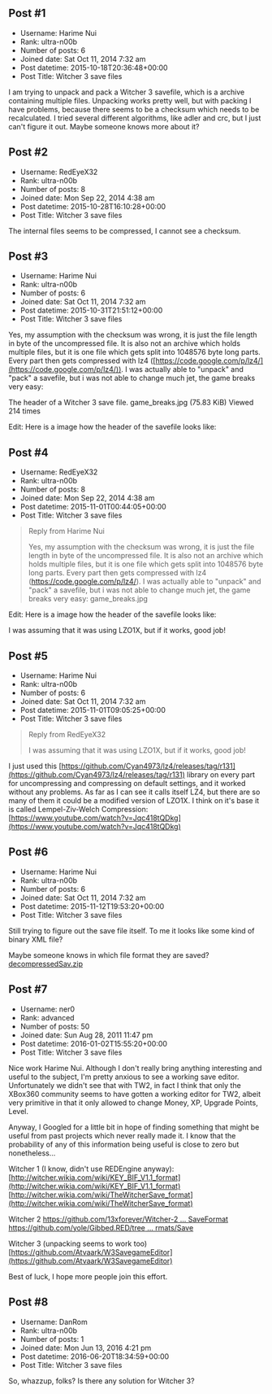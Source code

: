 ## Post #1
- Username: Harime Nui
- Rank: ultra-n00b
- Number of posts: 6
- Joined date: Sat Oct 11, 2014 7:32 am
- Post datetime: 2015-10-18T20:36:48+00:00
- Post Title: Witcher 3 save files

I am trying to unpack and pack a Witcher 3 savefile, which is a archive containing multiple files. 
Unpacking works pretty well, but with packing I have problems, because there seems to be a checksum which needs to be recalculated.
I tried several different algorithms, like adler and crc, but I just can't figure it out.
Maybe someone knows more about it?
## Post #2
- Username: RedEyeX32
- Rank: ultra-n00b
- Number of posts: 8
- Joined date: Mon Sep 22, 2014 4:38 am
- Post datetime: 2015-10-28T16:10:28+00:00
- Post Title: Witcher 3 save files

The internal files seems to be compressed, I cannot see a checksum.
## Post #3
- Username: Harime Nui
- Rank: ultra-n00b
- Number of posts: 6
- Joined date: Sat Oct 11, 2014 7:32 am
- Post datetime: 2015-10-31T21:51:12+00:00
- Post Title: Witcher 3 save files

Yes, my assumption with the checksum was wrong, it is just the file length in byte of the uncompressed file. It is also not an archive which holds multiple files, but it is one file which gets split into 1048576 byte long parts. Every part then gets compressed with lz4 ([https://code.google.com/p/lz4/](https://code.google.com/p/lz4/)).
I was actually able to "unpack" and "pack" a savefile, but i was not able to change much jet, the game breaks very easy:



The header of a Witcher 3 save file. game_breaks.jpg (75.83 KiB) Viewed 214 times



Edit:
Here is a image how the header of the savefile looks like:
## Post #4
- Username: RedEyeX32
- Rank: ultra-n00b
- Number of posts: 8
- Joined date: Mon Sep 22, 2014 4:38 am
- Post datetime: 2015-11-01T00:44:05+00:00
- Post Title: Witcher 3 save files

> Reply from Harime Nui
>
> Yes, my assumption with the checksum was wrong, it is just the file length in byte of the uncompressed file. It is also not an archive which holds multiple files, but it is one file which gets split into 1048576 byte long parts. Every part then gets compressed with lz4 (https://code.google.com/p/lz4/).
I was actually able to "unpack" and "pack" a savefile, but i was not able to change much jet, the game breaks very easy:
game_breaks.jpg

Edit:
Here is a image how the header of the savefile looks like:

I was assuming that it was using LZO1X, but if it works, good job!
## Post #5
- Username: Harime Nui
- Rank: ultra-n00b
- Number of posts: 6
- Joined date: Sat Oct 11, 2014 7:32 am
- Post datetime: 2015-11-01T09:05:25+00:00
- Post Title: Witcher 3 save files

> Reply from RedEyeX32
>
> I was assuming that it was using LZO1X, but if it works, good job!

I just used this [https://github.com/Cyan4973/lz4/releases/tag/r131](https://github.com/Cyan4973/lz4/releases/tag/r131) library on every part for uncompressing and compressing on default settings, and it worked without any problems. As far as I can see it calls itself LZ4, but there are so many of them it could be a modified version of LZO1X. 
I think on it's base it is called Lempel-Ziv-Welch Compression: [https://www.youtube.com/watch?v=Jqc418tQDkg](https://www.youtube.com/watch?v=Jqc418tQDkg)
## Post #6
- Username: Harime Nui
- Rank: ultra-n00b
- Number of posts: 6
- Joined date: Sat Oct 11, 2014 7:32 am
- Post datetime: 2015-11-12T19:53:20+00:00
- Post Title: Witcher 3 save files

Still trying to figure out the save file itself. To me it looks like some kind of binary XML file?

Maybe someone knows in which file format they are saved?
[decompressedSav.zip](https://xentaxbackup.github.io/file/10001_decompressedSav.zip)
## Post #7
- Username: ner0
- Rank: advanced
- Number of posts: 50
- Joined date: Sun Aug 28, 2011 11:47 pm
- Post datetime: 2016-01-02T15:55:20+00:00
- Post Title: Witcher 3 save files

Nice work Harime Nui.
Although I don't really bring anything interesting and useful to the subject, I'm pretty anxious to see a working save editor.
Unfortunately we didn't see that with TW2, in fact I think that only the XBox360 community seems to have gotten a working editor for TW2, albeit very primitive in that it only allowed to change Money, XP, Upgrade Points, Level.

Anyway, I Googled for a little bit in hope of finding something that might be useful from past projects which never really made it.
I know that the probability of any of this information being useful is close to zero but nonetheless...

Witcher 1 (I know, didn't use REDEngine anyway):
[http://witcher.wikia.com/wiki/KEY_BIF_V1.1_format](http://witcher.wikia.com/wiki/KEY_BIF_V1.1_format)
[http://witcher.wikia.com/wiki/TheWitcherSave_format](http://witcher.wikia.com/wiki/TheWitcherSave_format)

Witcher 2
[https://github.com/13xforever/Witcher-2 ... SaveFormat](https://github.com/13xforever/Witcher-2-Save-Editor/tree/master/SaveFormat)
[https://github.com/yole/Gibbed.RED/tree ... rmats/Save](https://github.com/yole/Gibbed.RED/tree/master/Gibbed.RED.FileFormats/Save)

Witcher 3 (unpacking seems to work too)
[https://github.com/Atvaark/W3SavegameEditor](https://github.com/Atvaark/W3SavegameEditor)


Best of luck, I hope more people join this effort.
## Post #8
- Username: DanRom
- Rank: ultra-n00b
- Number of posts: 1
- Joined date: Mon Jun 13, 2016 4:21 pm
- Post datetime: 2016-06-20T18:34:59+00:00
- Post Title: Witcher 3 save files

So, whazzup, folks?
Is there any solution for Witcher 3?
